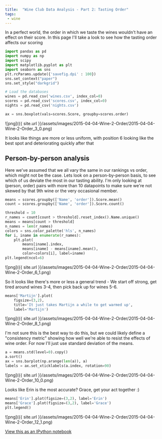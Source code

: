 ```yaml
---
title:  "Wine Club Data Analysis - Part 2: Tasting Order" 
tags:
 - wine
---
```

In a perfect world, the order in which we taste the wines wouldn't have an effect on their score. In this page I'll take a look to see how the tasting order affects our scoring

```python
import pandas as pd
import numpy as np
import scipy
import matplotlib.pyplot as plt
import seaborn as sns
plt.rcParams.update({'savefig.dpi' : 100})
sns.set_context("paper")
sns.set_style("darkgrid")

# Load the databases
wines = pd.read_csv('wines.csv', index_col=0)
scores = pd.read_csv('scores.csv', index_col=0)
nights = pd.read_csv('nights.csv')
```


```python
ax = sns.boxplot(vals=scores.Score, groupby=scores.order)
```
![png]({{ site.url }}/assets/images/2015-04-04-Wine-2-Order/2015-04-04-Wine-2-Order_3_0.png)

It looks like things are more or less uniform, with position 6 looking like the best spot and deteriorating quickly after that
## Person-by-person analysis
Here we've assumed that we all vary the same in our rankings vs order, which might not be the case. Lets look on a person-by-person basis, to see which of us deviate the most in our tasting ability. I'm only looking at (person, order) pairs with more than 10 datapoints to make sure we're not skewed by that 9th wine or the very occasional member.

```python
means = scores.groupby(['Name', 'order']).Score.mean()
count = scores.groupby(['Name', 'order']).Score.count()

threshold = 10
r_names = count[count > threshold].reset_index().Name.unique()
means = means[count > threshold]
n_names = len(r_names)
colors = sns.color_palette('hls', n_names)
for i, iname in enumerate(r_names):
    plt.plot(
        means[iname].index,
        means[iname] - means[iname].mean(),
        color=colors[i], label=iname)
plt.legend(ncol=6)
```
![png]({{ site.url }}/assets/images/2015-04-04-Wine-2-Order/2015-04-04-Wine-2-Order_6_1.png)

So it looks like there's more or less a general trend - We start off strong, get tired around wines 3-4, then pick back up for wines 5-6.

```python
means['Martijn'].plot(
    figsize=(3,2),
    title='It just takes Martijn a while to get warmed up',
    label='Martijn')
```
![png]({{ site.url }}/assets/images/2015-04-04-Wine-2-Order/2015-04-04-Wine-2-Order_8_1.png)

I'm not sure this is the best way to do this, but we could likely define a "consistency metric" showing how well we're able to resist the effects of wine order. For now I'll just use standard deviation of the means.

```python
a = means.std(level=0).copy()
a.sort()
ax = sns.barplot(np.arange(len(a)), a)
labels = ax.set_xticklabels(a.index, rotation=90)
```
![png]({{ site.url }}/assets/images/2015-04-04-Wine-2-Order/2015-04-04-Wine-2-Order_10_0.png)

Looks like Erin is the most accurate? Grace, get your act together :)

```python
means['Erin'].plot(figsize=(3,2), label='Erin')
means['Grace'].plot(figsize=(3,2), label='Grace')
plt.legend()
```
![png]({{ site.url }}/assets/images/2015-04-04-Wine-2-Order/2015-04-04-Wine-2-Order_12_1.png)


[View this as an IPython notebook](http://nbviewer.ipython.org/url/pstjohn.github.io/notebooks/2015-04-04-Wine-2-Order.ipynb)
